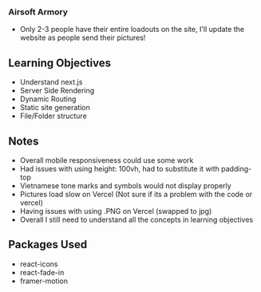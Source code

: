 ### Airsoft Armory
- Only 2-3 people have their entire loadouts on the site, I'll update the website as people send their pictures!

## Learning Objectives
- Understand next.js
- Server Side Rendering
- Dynamic Routing
- Static site generation
- File/Folder structure

## Notes
- Overall mobile responsiveness could use some work
- Had issues with using height: 100vh, had to substitute it with padding-top
- Vietnamese tone marks and symbols would not display properly
- Pictures load slow on Vercel (Not sure if its a problem with the code or vercel)
- Having issues with using .PNG on Vercel (swapped to jpg)
- Overall I still need to understand all the concepts in learning objectives

## Packages Used
- react-icons
- react-fade-in
- framer-motion
